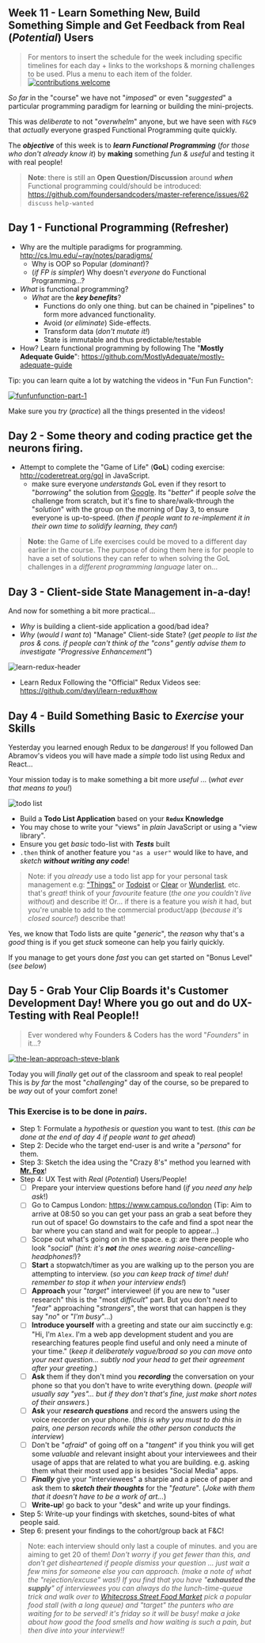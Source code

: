 ## Week 11 - Learn Something New, Build Something Simple and Get Feedback from Real (_Potential_) Users

> For mentors to insert the schedule for the week including specific timelines for each day + links to the
workshops & morning challenges to be used. Plus a menu to each item of the folder. [![contributions welcome](https://img.shields.io/badge/help-wanted-brightgreen.svg?style=flat)](https://github.com/foundersandcoders/master-reference/issues)

_So far_ in the "course" we have not "_imposed_" or even "_suggested_" a particular
programming paradigm for learning or building the mini-projects.

This was _deliberate_ to not "_overwhelm_" anyone, but we
have seen with `F&C9` that _actually_ everyone grasped Functional Programming quite quickly.

The ***objective*** of this week is to ***learn Functional Programming***
(_for those who don't already know it_) by **making** something _fun & useful_ and testing it with real people!

> **Note**: there is still an **Open Question/Discussion** around ***when***
Functional programming could/should be introduced:
https://github.com/foundersandcoders/master-reference/issues/62 `discuss` `help-wanted`  

## Day 1 - Functional Programming (Refresher)


+ Why are the multiple paradigms for programming. http://cs.lmu.edu/~ray/notes/paradigms/
  + Why is OOP so Popular (_dominant_)?
  + (_if FP is simpler_) Why doesn't _everyone_ do Functional Programming...?
+ _What_ is functional programming?
  + _What_ are the ***key benefits***?
    + Functions do only one thing. but can be chained in "pipelines"
    to form more advanced functionality.
    + Avoid (_or eliminate_) Side-effects.
    + Transform data (_don't mutate it!_)
    + State is immutable and thus predictable/testable
+ How? Learn functional programming by following The "**Mostly Adequate Guide**":
  https://github.com/MostlyAdequate/mostly-adequate-guide

Tip: you can learn quite a lot by watching the videos in "Fun Fun Function":

[![funfunfunction-part-1](https://cloud.githubusercontent.com/assets/194400/21855184/65a3cfc4-d815-11e6-9098-6cf9efab5176.png)](https://www.youtube.com/watch?v=BMUiFMZr7vk&list=PL0zVEGEvSaeEd9hlmCXrk5yUyqUag-n84 "Click to Watch!")

Make sure you _try_ (_practice_) all the things presented in the videos!


## Day 2 - Some theory and coding practice get the neurons firing.

+ Attempt to complete the "Game of Life" (**GoL**) coding exercise:
http://coderetreat.org/gol in JavaScript.
  + make sure everyone _understands_ GoL
  even if they resort to "_borrowing_" the solution from [Google](https://github.com/pmav/game-of-life/).
  Its "_better_" if people _solve_ the challenge from scratch,
  but it's fine to share/walk-through the "_solution_" with the group on
  the morning of Day 3, to ensure everyone is up-to-speed.
  (_then if people want to re-implement it in their own time
    to solidify learning, they can!_)

> **Note**: the Game of Life exercises could be moved to a different day
earlier in the course. The purpose of doing them here is for people
to have a set of solutions they can refer to when solving the GoL
challenges in a _different programming language_ later on...

## Day 3 - Client-side State Management in-a-day!

And now for something a bit more practical...

+ _Why_ is building a client-side application a good/bad idea?
+ _Why_ (_would I want to_) "Manage" Client-side State?
(_get people to list the pros & cons.
  if people can't think of the "cons" gently advise them to investigate "Progressive Enhancement"_)

![learn-redux-header](https://cloud.githubusercontent.com/assets/194400/12328626/12f025de-bad4-11e5-9ebd-c0994b8f2f24.png)

+ Learn Redux Following the "Official" Redux Videos see: https://github.com/dwyl/learn-redux#how


## Day 4 - Build Something Basic to _Exercise_ your Skills

Yesterday you learned enough Redux to be _dangerous_!
If you followed Dan Abramov's videos you will have made a _simple_ todo list
using Redux and React...

Your mission today is to make something a bit more _useful_ ... (_what ever that means to you!_)

![todo list](http://www.productivity501.com/wp-content/uploads/2006/11/todo-list.jpeg)

+ Build a **Todo List Application** based on your **`Redux` Knowledge**
+ You may chose to write your "views" in _plain_ JavaScript or using a "view library".
+ Ensure you get _basic_ todo-list with ***Tests*** built
+ `.then` think of another feature you `"as a user"` would like to have,
and _sketch_ ***without writing any code***!

> Note: if you _already_ use a todo list app for your personal task management e.g: ["Things"](https://culturedcode.com/things/)
or [Todoist](https://en.todoist.com/)
or [Clear](https://www.realmacsoftware.com/clear/)
or [Wunderlist](https://www.wunderlist.com/), etc. that's _great_! think of your _favourite_ feature (_the one you couldn't live without_) and describe it!
Or... if there is a feature you _wish_ it had, but you're unable to add
to the commercial product/app  (_because it's closed source!_) describe that!


Yes, we know that Todo lists are quite "_generic_",
the _reason_ why that's a _good_ thing is if you get
_stuck_ someone can help you fairly quickly.

If you manage to get yours done _fast_ you can get started on "Bonus Level" (_see below_)

## Day 5 - Grab Your Clip Boards it's Customer Development Day! Where you go out and do UX-Testing with Real People!!

> Ever wondered why Founders & Coders has the word "_Founders_" in it...?

[![the-lean-approach-steve-blank](https://cloud.githubusercontent.com/assets/194400/21869207/6069c322-d84e-11e6-9292-6f5e262d88e7.png)](https://www.youtube.com/watch?v=sOkmAbZNTik&list=PLkplm4nc4fY9SXanjrWQuRCi0-aw6sh5e&index=2)


Today you will _finally_ get _out_ of the classroom and speak to real people!
This is _by far_ the most "_challenging_" day of the course,
so be prepared to be _way_ out of your comfort zone!

### This Exercise is to be done in ***pairs***.

+ Step 1: Formulate a *hypothesis* or *question* you want to test.
(_this can be done at the end of day 4 if people want to get ahead_)
+ Step 2: Decide who the target end-user is and write a "_persona_" for them.
+ Step 3: Sketch the idea using the "Crazy 8's" method you learned with [**Mr. Fox**](https://github.com/harrygfox)!
+ Step 4: UX Test with _Real_ (_Potential_) Users/People!
  + [ ] Prepare your interview questions before hand (_if you need any help ask_!)
  + [ ] Go to Campus London: https://www.campus.co/london
  (Tip: Aim to arrive at 08:50 so you can get your pass an grab a seat before they run out of space! Go downstairs to the cafe and find a spot near the bar where you can stand and wait for people to appear...)
  + [ ] Scope out what's going on in the space. e.g: are there people who look "_social_" (_hint: it's **not** the ones wearing noise-cancelling-headphones!_)?
  + [ ] **Start** a stopwatch/timer as you are walking up to the person you are attempting to interview. (_so you can keep track of time! duh! remember to stop it when your interview ends!_)
  + [ ] **Approach** your "_target_" interviewee! (if you are new to "user research" this is the "most _difficult_" part. But you don't _need_ to "_fear_" approaching "_strangers_", the worst that can happen is they say "_no_" or "_I'm busy_"...)
  + [ ] **Introduce yourself** with a greeting and state our aim succinctly  e.g: "Hi, I'm `Alex`. I'm a web app development student and you are researching features people find useful and only need a minute of your time." (_keep it deliberately vague/broad so you can move onto your next question... subtly nod your head to get their agreement after your greeting._)
  + [ ] **Ask** them if they don't mind you ***recording*** the conversation on your phone so that you don't have to write everything down. (_people will usually say "yes"... but if they don't that's fine, just make short notes of their answers._)
  + [ ] **Ask** your ***research questions*** and record the answers using the voice recorder on your phone. (_this is why you must to do this in pairs, one person records while the other person conducts the interview_)
  + [ ] Don't be "_afraid_" of going off on a "_tangent_" if you think you will get some _valuable_ and relevant insight about your interviewees and their usage of apps that are related to what you are building. e.g. asking them what their most used app is besides "Social Media" apps.
  + [ ] ***Finally*** give your "interviewees" a sharpie and a piece of paper and ask them to ***sketch their thoughts*** for the "_feature_". (_Joke with them that it doesn't have to be a work of art..._)
  + [ ] **Write-up**! go back to your "desk" and write up your findings.

+ Step 5: Write-up your findings with sketches, sound-bites of what people said.
+ Step 6: present your findings to the cohort/group back at F&C!

> Note: each interview should only last a couple of minutes. and you are aiming to get 20 of them! _Don't worry if you get fewer than this, and don't get disheartened if people dismiss your question ... just wait a few mins for someone else you can approach. (_make a note of what the "rejection/excuse" was!_)
If you find that you have "**exhausted the supply**" of interviewees you can always do the lunch-time-queue trick and walk over to [Whitecross Street Food Market](https://www.tripadvisor.co.uk/Attraction_Review-g186338-d2094743-Reviews-Whitecross_Street_Market-London_England.html) pick a popular food stall (with a long queue) and "target" the punters who are waiting for to be served! it's friday so it will be busy! make a joke about how good the food smells and how waiting is such a pain, but then dive into your interview!!_
